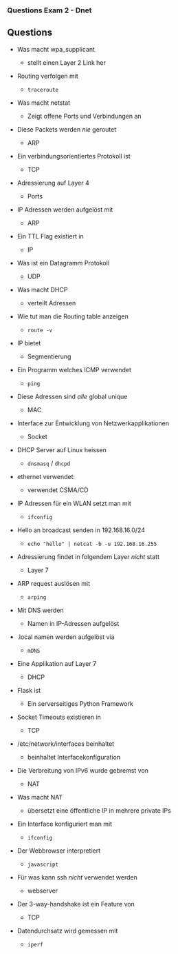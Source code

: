 ### Questions Exam 2 - Dnet

## Questions

- Was macht wpa_supplicant 
  - stellt einen Layer 2 Link her

- Routing verfolgen mit
  - ```traceroute```
  
- Was macht netstat
  - Zeigt offene Ports und Verbindungen an
  
- Diese Packets werden *nie* geroutet
  - ARP
  
- Ein verbindungsorientiertes Protokoll ist
  - TCP
  
- Adressierung auf Layer 4
  - Ports
  
- IP Adressen werden aufgelöst mit
  - ARP
  
- Ein TTL Flag existiert in
  - IP
  
- Was ist ein Datagramm Protokoll
  - UDP
  
- Was macht DHCP
  - verteilt Adressen
  
- Wie tut man die Routing table anzeigen
  - ```route -v```
  
- IP bietet
  - Segmentierung
  
- Ein Programm welches ICMP verwendet
  - ```ping```
  
- Diese Adressen sind *alle* global unique
  - MAC
  
- Interface zur Entwicklung von Netzwerkapplikationen
  - Socket
  
- DHCP Server auf Linux heissen
  - ```dnsmasq``` / ```dhcpd```
  
- ethernet verwendet:
  - verwendet CSMA/CD
  
- IP Adressen für ein WLAN setzt man mit
  - ```ifconfig```
  
- Hello an broadcast senden in 192.168.16.0/24
  - ```echo "hello" | netcat -b -u 192.168.16.255```
  
- Adressierung findet in folgendem Layer *nicht* statt
  - Layer 7
  
- ARP request auslösen mit
  - ```arping```
  
 - Mit DNS werden
   - Namen in IP-Adressen aufgelöst
   
 - .local namen werden aufgelöst via
   - ```mDNS```
  
- Eine Applikation auf Layer 7
  - DHCP

- Flask ist 
  - Ein serverseitiges Python Framework
  
- Socket Timeouts existieren in
  - TCP
  
- /etc/network/interfaces beinhaltet
  - beinhaltet Interfacekonfiguration
  
- Die Verbreitung von IPv6 wurde gebremst von
  - NAT
  
- Was macht NAT
  - übersetzt eine öffentliche IP in mehrere private IPs

- Ein Interface konfiguriert man mit
  - ```ifconfig```
  
- Der Webbrowser interpretiert
  - ```javascript```
  
- Für was kann ssh *nicht* verwendet werden
  - webserver
  
- Der 3-way-handshake ist ein Feature von
  - TCP
  
- Datendurchsatz wird gemessen mit
  - ```iperf```
  
